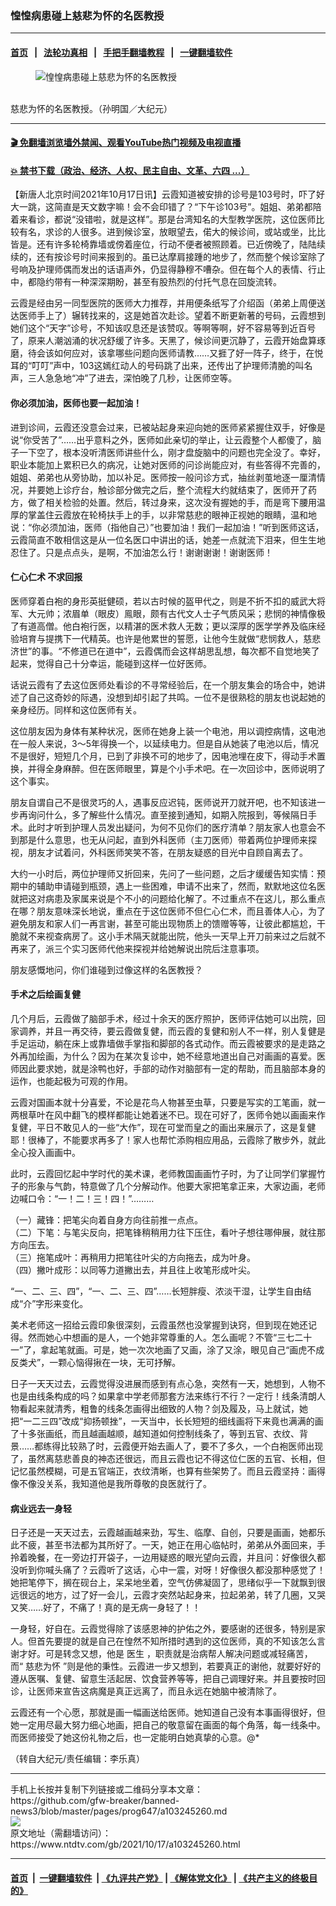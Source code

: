 ### 惶惶病患碰上慈悲为怀的名医教授
------------------------

#### [首页](https://github.com/gfw-breaker/banned-news3/blob/master/README.md) &nbsp;&nbsp;|&nbsp;&nbsp; [法轮功真相](https://github.com/begood0513/basic/blob/master/README.md)  &nbsp;&nbsp;|&nbsp;&nbsp; [手把手翻墙教程](https://github.com/gfw-breaker/guides/wiki)  &nbsp;&nbsp;|&nbsp;&nbsp; [一键翻墙软件](https://github.com/gfw-breaker/nogfw/blob/master/README.md)  



<div><div class="featured_image">
 <figure>
  <img alt="惶惶病患碰上慈悲为怀的名医教授" src="https://i.ntdtv.com/assets/uploads/2021/10/2021-10-17_150708-800x450.jpg"/>
 </figure><br/>
 <span class="caption">
  慈悲为怀的名医教授。（孙明国／大纪元）
 </span>
</div>
</div><hr/>

#### [ 🎬  免翻墙浏览墙外禁闻、观看YouTube热门视频及电视直播](https://github.com/gfw-breaker/HelloWorld)

#### [ 💥  禁书下载（政治、经济、人权、民主自由、文革、六四 ...）](https://github.com/gfw-breaker/books/blob/master/README.md)

<div><div class="post_content" itemprop="articleBody">
 <p>
  【新唐人北京时间2021年10月17日讯】云霞知道被安排的诊号是103号时，吓了好大一跳，这简直是天文数字嘛！会不会印错了？“下午诊103号”。姐姐、弟弟都陪着来看诊，都说“没错啦，就是这样”。那是台湾知名的大型教学医院，这位医师比较有名，求诊的人很多。进到候诊室，放眼望去，偌大的候诊间，或站或坐，比比皆是。还有许多轮椅靠墙或傍着座位，行动不便者被照顾着。已近傍晚了，陆陆续续的，还有按诊号时间来报到的。虽已达摩肩接踵的地步了，然而整个候诊室除了号响及护理师偶而发出的话语声外，仍显得静穆不嘈杂。但在每个人的表情、行止中，都隐约带有一种深深期盼，甚至有股热烈的付托气息在回旋流转。
 </p>
 <p>
  云霞是经由另一同型医院的医师大力推荐，并用便条纸写了介绍函（弟弟上周便送达医师手上了）辗转找来的，这是她首次赴诊。望着不断更新著的号码，云霞想到她们这个“天字”诊号，不知该叹息还是该赞叹。等啊等啊，好不容易等到近百号了，原来人潮汹涌的状况舒缓了许多。天黑了，候诊间更沉静了，云霞开始盘算琢磨，待会该如何应对，该拿哪些问题向医师请教……又捱了好一阵子，终于，在悦耳的“叮叮”声中，103这嫣红动人的号码跳了出来，还传出了护理师清脆的叫名声，三人急急地“冲”了进去，深怕晚了几秒，让医师空等。
 </p>
 <h4>
  你必须加油，医师也要一起加油！
 </h4>
 <p>
  进到诊间，云霞还没意会过来，已被站起身来迎向她的医师紧紧握住双手，好像是说“你受苦了”……出乎意料之外，医师如此亲切的举止，让云霞整个人都傻了，脑子一下空了，根本没听清医师讲些什么，刚才盘旋脑中的问题也完全没了。幸好，职业本能加上累积已久的病况，让她对医师的问诊尚能应对，有些答得不完善的，姐姐、弟弟也从旁协助，加以补足。医师按一般问诊方式，抽丝剥茧地逐一厘清情况，并要她上诊疗台，触诊部分做完之后，整个流程大约就结束了，医师开了药方，做了相关检验的处置。然后，转过身来，这次没有握她的手，而是弯下腰用温厚的掌盖住云霞放在轮椅扶手上的手，以非常慈悲的眼神正视她的眼睛，温和地说：“你必须加油，医师（指他自己）”也要加油！我们一起加油！”听到医师这话，云霞简直不敢相信这是从一位名医口中讲出的话，她差一点就流下泪来，但生生地忍住了。只是点点头，是啊，不加油怎么行！谢谢谢谢！谢谢医师！
 </p>
 <h4>
  仁心仁术 不求回报
 </h4>
 <p>
  医师穿着白袍的身形英挺健硕，若以古时候的盔甲代之，则是不折不扣的威武大将军、大元帅；浓眉单（眼皮）鳯眼，颇有古代文人士子气质风采；悲悯的神情像极了有道高僧。他白袍行医，以精湛的医术救人无数；更以深厚的医学学养及临床经验培育与提携下一代精英。也许是他累世的誓愿，让他今生就做“悲悯救人，慈悲济世”的事。“不修道已在道中”，云霞偶而会这样胡思乱想，每次都不自觉地笑了起来，觉得自己十分幸运，能碰到这样一位好医师。
 </p>
 <p>
  话说云霞有了去这位医师处看诊的不寻常经验后，在一个朋友集会的场合中，她讲述了自己这奇妙的际遇，没想到却引起了共鸣。一位不是很熟稔的朋友也说起她的亲身经历。同样和这位医师有关。
 </p>
 <p>
  这位朋友因为身体有某种状况，医师在她身上装一个电池，用以调控病情，这电池在一般人来说，3～5年得换一个，以延续电力。但是自从她装了电池以后，情况不是很好，短短几个月，已到了非换不可的地步了，因电池埋在皮下，得动手术置换，并得全身麻醉。但在医师眼里，算是个小手术吧。在一次回诊中，医师说明了这个事实。
 </p>
 <p>
  朋友自谓自己不是很灵巧的人，遇事反应迟钝，医师说开刀就开吧，也不知该进一步再询问什么，多了解些什么情况。直至接到通知，如期入院报到，等候隔日手术。此时才听到护理人员发出疑问，为何不见你们的医疗清单？朋友家人也意会不到那是什么意思，也无从问起，直到外科医师（主刀医师）带着两位护理师来探视，朋友才试着问，外科医师笑笑不答，在朋友疑惑的目光中自顾自离去了。
 </p>
 <p>
  大约一小时后，两位护理师又折回来，先问了一些问题，之后才缓缓告知实情：预期中的辅助申请碰到瓶颈，遇上一些困难，申请不出来了，然而，默默地这位名医就把这对病患及家属来说是个不小的问题给化解了。不过重点不在这儿，那么重点在哪？朋友意味深长地说，重点在于这位医师不但仁心仁术，而且善体人心，为了避免朋友和家人们一再言谢，甚至可能出现物质上的馈赠等等，让彼此都尴尬，干脆就不来视查病房了。这小手术隔天就能出院，他头一天早上开刀前来过之后就不再来了，派三个实习医师代他来探视并给她解说出院后注意事项。
 </p>
 <p>
  朋友感慨地问，你们谁碰到过像这样的名医教授？
 </p>
 <h4>
  手术之后绘画复健
 </h4>
 <p>
  几个月后，云霞做了脑部手术，经过十余天的医疗照护，医师评估她可以出院，回家调养，并且一再交待，要云霞做复健，而云霞的复健和别人不一样，别人复健是手足运动，躺在床上或靠墙做手掌指和脚部的各式动作。而云霞被要求的是走路之外再加绘画，为什么？因为在某次复诊中，她不经意地道出自己对画画的喜爱。医师因此要求她，就是涂鸭也好，手部的动作对脑部有一定的帮助，而且脑部本身的运作，也能起极为可观的作用。
 </p>
 <p>
  云霞对国画本就十分喜爱，不论是花鸟人物甚至虫草，只要是写实的工笔画，就一两根草叶在风中翻飞的模样都能让她着迷不已。现在可好了，医师令她以画画来作复健，平日不敢见人的一些“大作”，现在可堂而皇之的画出来展示了，这是复健耶！很棒了，不能要求再多了！家人也帮忙添购相应用品，云霞除了散步外，就此全心投入画画中。
 </p>
 <p>
  此时，云霞回忆起中学时代的美术课，老师教国画画竹子时，为了让同学们掌握竹子的形象与气韵，特意做了几个分解动作。他要大家把笔拿正来，大家边画，老师边喊口令：“一！二！三！四！”………
 </p>
 <p>
  （一）藏锋：把笔尖向着自身方向往前推一点点。
  <br/>
  （二）下笔：与笔尖反向，把笔锋稍稍用力往下压住，看叶子想往哪伸展，就往那方向压去。
  <br/>
  （三）拖笔成叶：再稍用力把笔往叶尖的方向拖去，成为叶身。
  <br/>
  （四）撇叶成形：以同等力道撇出去，并且往上收笔形成叶尖。
 </p>
 <p>
  “一、二、三、四”，“一、二、三、四”……长短胖瘦、浓淡干湿，让学生自由结成“介”字形来变化。
 </p>
 <p>
  美术老师这一招给云霞印象很深刻，云霞虽然也没掌握到诀窍，但到现在她还记得。然而她心中想画的是人，一个她非常尊重的人。怎么画呢？不管“三七二十一”了，拿起笔就画。可是，她一次次地画了又画，涂了又涂，眼见自己“画虎不成反类犬”，一颗心恼得揪在一块，无可抒解。
 </p>
 <p>
  日子一天天过去，云霞觉得没进展而感到有点心急，突然有一天，她想到，人物不也是由线条构成的吗？如果拿中学老师那套方法来练行不行？一定行！线条清朗人物看起来就清秀，粗鲁的线条怎画得出细致的人物？剑及履及，马上就试，她把“一二三四”改成“抑扬顿挫”，一天当中，长长短短的细线画将下来竟也满满的画了十多张画纸，而且越画越顺，越知道如何控制线条了，等到五官、衣纹、背景……都练得比较熟了时，云霞便开始去画人了，要不了多久，一个白袍医师出现了，虽然离慈悲善良的神态还很远，而且云霞也记不得这位仁医的五官、长相，但记忆虽然模糊，可是五官端正，衣纹清晰，也算有些架势了。而且云霞坚持：画得像不像没关系，我知道他是我所尊敬的良医就行了。
 </p>
 <h4>
  病业远去一身轻
 </h4>
 <p>
  日子还是一天天过去，云霞越画越来劲，写生、临摩、自创，只要是画画，她都乐此不疲，甚至书法都为其所好了。一天，她正在用心临帖时，弟弟从外面回来，手拎着晚餐，在一旁边打开袋子，一边用疑惑的眼光望向云霞，并且问：好像很久都没听到你喊头痛了？云霞听了这话，心中一震，对呀！好像很久都没那种感觉了！她把笔停下，搁在砚台上，呆呆地坐着，空气仿佛凝固了，思绪似乎一下就飘到很远很远的地方，过了好一会儿，云霞才突然站起身来，拉起弟弟，转了几圈，又哭又笑……好了，不痛了！真的是无病一身轻了！！
 </p>
 <p>
  一身轻，好自在。云霞觉得除了该感恩神的护佑之外，要感谢的还很多，特别是家人。但首先要提的就是自己在惶然不知所措时遇到的这位医师，真的不知该怎么言谢才好。可是转念又想，他是
  <ok href="https://www.ntdtv.com/gb/医生.htm">
   医生
  </ok>
  ，职责就是治病帮人解决问题或减轻痛苦，而“
  <ok href="https://www.ntdtv.com/gb/慈悲为怀.htm">
   慈悲为怀
  </ok>
  ”则是他的秉性。云霞进一步又想到，若要真正的谢他，就要好好的遵从医嘱、复健、留意生活起居、饮食营养等等，把自己调理好来。并且要按时回诊，让医师来宣告这病魔是真正远离了，而且永远在她脑中被清除了。
 </p>
 <p>
  云霞还有一个心愿，那就是画一幅画送给医师。她知道自己没有本事画得很好，但她一定用尽最大努力细心地画，把自己的敬意留在画面的每个角落，每一线条中。而医师接受了她这份礼物之后，也一定能明白她真挚的心意。@*
 </p>
 <p>
  （转自大纪元/责任编辑：李乐真）
 </p>
 <div class="single_ad">
 </div>
</div>
</div>
<hr/>
手机上长按并复制下列链接或二维码分享本文章：<br/>
https://github.com/gfw-breaker/banned-news3/blob/master/pages/prog647/a103245260.md <br/>
<a href='https://github.com/gfw-breaker/banned-news3/blob/master/pages/prog647/a103245260.md'><img src='https://github.com/gfw-breaker/banned-news3/blob/master/pages/prog647/a103245260.md.png'/></a> <br/>
原文地址（需翻墙访问）：https://www.ntdtv.com/gb/2021/10/17/a103245260.html


------------------------
#### [首页](https://github.com/gfw-breaker/banned-news3/blob/master/README.md) &nbsp;|&nbsp; [一键翻墙软件](https://github.com/gfw-breaker/nogfw/blob/master/README.md) &nbsp;| [《九评共产党》](https://github.com/gfw-breaker/9ping.md/blob/master/README.md#九评之一评共产党是什么) | [《解体党文化》](https://github.com/gfw-breaker/jtdwh.md/blob/master/README.md) | [《共产主义的终极目的》](https://github.com/gfw-breaker/gczydzjmd.md/blob/master/README.md)


<img src='http://gfw-breaker.win/banned-news3/pages/prog647/a103245260.md' width='0px' height='0px'/>